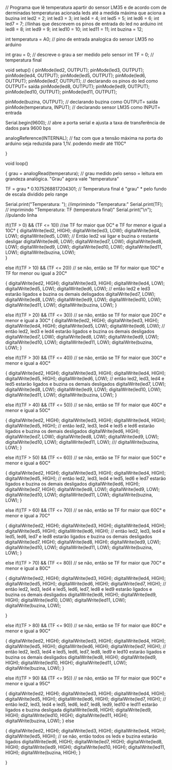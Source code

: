 // Programa que lê temperatura apartir do sensor LM35 e de acordo com de derminadas temperaturas acionada leds até a medida máxima que aciona a buzina 
int led2 = 2;
int led3 = 3;
int led4 = 4;
int led5 = 5;
int led6 = 6;
int led7 = 7;  //linhas que descrevem os pinos de entrada do led no arduino
int led8 = 8;
int led9 = 9;
int led10 = 10;
int led11 = 11;
int buzina = 12;

int temperatura = A0; // pino de entrada analogica do sensor LM35 no arduino

int grau = 0; // descreve o grau a ser medido pelo sensor
int TF = 0;   // temperatura final


void setup()
 {
  pinMode(led2, OUTPUT);
  pinMode(led3, OUTPUT);
  pinMode(led4, OUTPUT);
  pinMode(led5, OUTPUT);
  pinMode(led6, OUTPUT);
  pinMode(led7, OUTPUT); // declarando os pinos do led como OUTPUT= saída
  pinMode(led8, OUTPUT);
  pinMode(led9, OUTPUT);
  pinMode(led10, OUTPUT);
  pinMode(led11, OUTPUT);

  pinMode(buzina, OUTPUT); // declarando buzina como OUTPUT= saída
  pinMode(temperatura, INPUT); // declarando sensor LM35 como INPUT= entrada

  Serial.begin(9600); // abre a porta serial e ajusta a taxa de transferência de dados para 9600 bps

  analogReference(INTERNAL); // faz com que a tensão máxima na porta do arduino seja reduzida para 1,1V. podendo medir até 110C°
  
} 

void loop() 

{
  grau = analogRead(temperatura); // grau medido pelo senso = leitura em grandeza analógica. "Grau" agora vale "temperatura"

  TF = grau * 0.1075268817204301; // Temperatura final é "grau" * pelo fundo de escala dividido pelo range 

  Serial.print("Temperatura: "); //imprimindo "Temperatura:"
  Serial.print(TF); // imprimindo "Temperatura: TF (temperatura final)"
  Serial.print("\n"); //pulando linha

if((TF > 0) && (TF <= 10)) //se TF for maior que 0C° e TF for menor e igual a 10C°
{
  digitalWrite(led2, HIGH);
  digitalWrite(led3, LOW);
  digitalWrite(led4, LOW);
  digitalWrite(led5, LOW); // Então led2 vai ligar e buzina o restante desligar
  digitalWrite(led6, LOW);
  digitalWrite(led7, LOW);
  digitalWrite(led8, LOW);
  digitalWrite(led9, LOW);
  digitalWrite(led10, LOW);
  digitalWrite(led11, LOW);
  digitalWrite(buzina, LOW);  
}

 else if((TF > 10) && (TF <= 20)) // se não, então se TF for maior que 10C° e TF for menor ou igual a 20C°

 {
  digitalWrite(led2, HIGH);
  digitalWrite(led3, HIGH);
  digitalWrite(led4, LOW);
  digitalWrite(led5, LOW);
  digitalWrite(led6, LOW); // então led2 e led3 estarão ligados e buzina os demais delisgados
  digitalWrite(led7, LOW);
  digitalWrite(led8, LOW);
  digitalWrite(led9, LOW);
  digitalWrite(led10, LOW);
  digitalWrite(led11, LOW);
  digitalWrite(buzina, LOW); 
}

else if((TF > 20) && (TF <= 30)) // se não, então se TF for maior que 20C° e menor e igual a 30C°
 {
  digitalWrite(led2, HIGH); 
  digitalWrite(led3, HIGH); 
  digitalWrite(led4, HIGH); 
  digitalWrite(led5, LOW);
  digitalWrite(led6, LOW); // então led2, led3 e led4 estarão ligados e buzina os demais desligados
  digitalWrite(led7, LOW);
  digitalWrite(led8, LOW);
  digitalWrite(led9, LOW);
  digitalWrite(led10, LOW);
  digitalWrite(led11, LOW);
  digitalWrite(buzina, LOW);
}

else if((TF > 30) && (TF <= 40)) // se não, então se TF for maior que 30C° e menor e igual a 40C°

{ 
  digitalWrite(led2, HIGH); 
  digitalWrite(led3, HIGH); 
  digitalWrite(led4, HIGH); 
  digitalWrite(led5, HIGH);
  digitalWrite(led6, LOW); // então led2, led3, led4 e led5 estarão ligados e buzina os demais desligados
  digitalWrite(led7, LOW);
  digitalWrite(led8, LOW);
  digitalWrite(led9, LOW);
  digitalWrite(led10, LOW);
  digitalWrite(led11, LOW);
  digitalWrite(buzina, LOW);
}

 else if((TF > 40) && (TF <= 50)) // se não, então se TF for maior que 40C° e menor e igual a 50C°


{
  digitalWrite(led2, HIGH); 
  digitalWrite(led3, HIGH); 
  digitalWrite(led4, HIGH); 
  digitalWrite(led5, HIGH); // então led2, led3, led4 e led5 e led6 estarão ligados e buzina os demais desligados
  digitalWrite(led6, HIGH);
  digitalWrite(led7, LOW);
  digitalWrite(led8, LOW);
  digitalWrite(led9, LOW);
  digitalWrite(led10, LOW);
  digitalWrite(led11, LOW);
///  digitalWrite(buzina, LOW);
}

 else if((TF > 50) && (TF <= 60)) // se não, então se TF for maior que 50C° e menor e igual a 60C°

{
  digitalWrite(led2, HIGH); 
  digitalWrite(led3, HIGH); 
  digitalWrite(led4, HIGH); 
  digitalWrite(led5, HIGH); // então led2, led3, led4 e led5, led6 e led7 estarão ligados e buzina os demais desligados
  digitalWrite(led6, HIGH);
  digitalWrite(led7, HIGH);
  digitalWrite(led8, LOW);
  digitalWrite(led9, LOW);
  digitalWrite(led10, LOW);
  digitalWrite(led11, LOW);
  digitalWrite(buzina, LOW);
}

else if((TF > 60) && (TF <= 70))  // se não, então se TF for maior que 60C° e menor e igual a 70C°

{
  digitalWrite(led2, HIGH); 
  digitalWrite(led3, HIGH); 
  digitalWrite(led4, HIGH); 
  digitalWrite(led5, HIGH);
  digitalWrite(led6, HIGH); // então led2, led3, led4 e led5, led6, led7 e led8 estarão ligados e buzina os demais desligados
  digitalWrite(led7, HIGH);
  digitalWrite(led8, HIGH);
  digitalWrite(led9, LOW);
  digitalWrite(led10, LOW);
  digitalWrite(led11, LOW);
  digitalWrite(buzina, LOW);
}

 else if((TF > 70) && (TF <= 80)) // se não, então se TF for maior que 70C° e menor e igual a 80C°

{
  digitalWrite(led2, HIGH); 
  digitalWrite(led3, HIGH); 
  digitalWrite(led4, HIGH); 
  digitalWrite(led5, HIGH);
  digitalWrite(led6, HIGH);
  digitalWrite(led7, HIGH); // então led2, led3, led4 e led5, led6, led7, led8 e led9 estarão ligados e buzina os demais desligados
  digitalWrite(led8, HIGH);
  digitalWrite(led9, HIGH);
  digitalWrite(led10, LOW);
  digitalWrite(led11, LOW);
  digitalWrite(buzina, LOW);

}

else if((TF > 80) && (TF <= 90)) // se não, então se TF for maior que 80C° e menor e igual a 90C°

{
  digitalWrite(led2, HIGH); 
  digitalWrite(led3, HIGH); 
  digitalWrite(led4, HIGH); 
  digitalWrite(led5, HIGH);
  digitalWrite(led6, HIGH);
  digitalWrite(led7, HIGH); // então led2, led3, led4 e led5, led6, led7, led8, led9 e led10 estarão ligados e buzina os demais desligados
  digitalWrite(led8, HIGH);
  digitalWrite(led9, HIGH);
  digitalWrite(led10, HIGH);
  digitalWrite(led11, LOW);
  digitalWrite(buzina, LOW);
}

 else if((TF > 90) && (TF <= 95)) // se não, então se TF for maior que 90C° e menor e igual a 95C°

{
  digitalWrite(led2, HIGH); 
  digitalWrite(led3, HIGH); 
  digitalWrite(led4, HIGH); 
  digitalWrite(led5, HIGH);
  digitalWrite(led6, HIGH);
  digitalWrite(led7, HIGH); // então led2, led3, led4 e led5, led6, led7, led8, led9, led10 e led11 estarão ligados e buzina desligada
  digitalWrite(led8, HIGH);
  digitalWrite(led9, HIGH);
  digitalWrite(led10, HIGH);
  digitalWrite(led11, HIGH);
  digitalWrite(buzina, LOW);
} 
 else

{
  digitalWrite(led2, HIGH); 
  digitalWrite(led3, HIGH); 
  digitalWrite(led4, HIGH); 
  digitalWrite(led5, HIGH); // se não, então todos os leds e buzina estarão ligados
  digitalWrite(led6, HIGH);
  digitalWrite(led7, HIGH);
  digitalWrite(led8, HIGH);
  digitalWrite(led9, HIGH);
  digitalWrite(led10, HIGH);
  digitalWrite(led11, HIGH);
  digitalWrite(buzina, HIGH);
}

}
